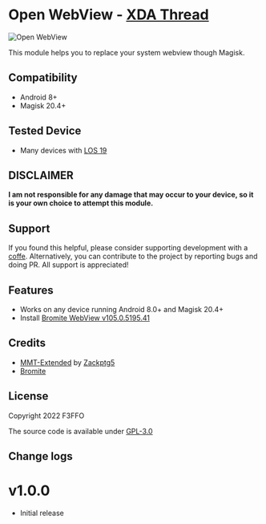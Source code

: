 # Open WebView - [XDA Thread](https://forum.xda-developers.com/t/magisk-module-font-open-webview-1-0-0.4496119/)

![Open WebView](https://raw.githubusercontent.com/F3FFO/Open-WebView/master/img/logo.png)

This module helps you to replace your system webview though Magisk.

## Compatibility

- Android 8+
- Magisk 20.4+

## Tested Device

- Many devices with [LOS 19](https://lineageos.org/)

## DISCLAIMER

**I am not responsible for any damage that may occur to your device, so it is your own choice to attempt this module.**

## Support

If you found this helpful, please consider supporting development with a [coffe](https://www.paypal.me/f3ff0). Alternatively, you can contribute to the project by reporting bugs and doing PR. All support is appreciated!

## Features

- Works on any device running Android 8.0+ and Magisk 20.4+
- Install [Bromite WebView v105.0.5195.41](https://github.com/bromite/bromite/releases/tag/105.0.5195.41)

## Credits

- [MMT-Extended](https://github.com/Zackptg5/MMT-Extended) by [Zackptg5](https://github.com/Zackptg5)
- [Bromite](https://github.com/bromite/bromite)

## License

Copyright 2022 F3FFO

The source code is available under [GPL-3.0](https://github.com/Magisk-Modules-Alt-Repo/open_fonts/blob/master/LICENSE)

## Change logs

# v1.0.0

- Initial release
